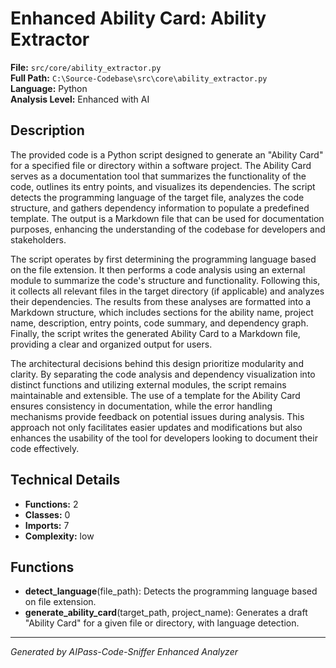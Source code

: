 # Enhanced Ability Card: Ability Extractor

**File:** `src/core/ability_extractor.py`  
**Full Path:** `C:\Source-Codebase\src\core\ability_extractor.py`  
**Language:** Python  
**Analysis Level:** Enhanced with AI

## Description

The provided code is a Python script designed to generate an "Ability Card" for a specified file or directory within a software project. The Ability Card serves as a documentation tool that summarizes the functionality of the code, outlines its entry points, and visualizes its dependencies. The script detects the programming language of the target file, analyzes the code structure, and gathers dependency information to populate a predefined template. The output is a Markdown file that can be used for documentation purposes, enhancing the understanding of the codebase for developers and stakeholders.

The script operates by first determining the programming language based on the file extension. It then performs a code analysis using an external module to summarize the code's structure and functionality. Following this, it collects all relevant files in the target directory (if applicable) and analyzes their dependencies. The results from these analyses are formatted into a Markdown structure, which includes sections for the ability name, project name, description, entry points, code summary, and dependency graph. Finally, the script writes the generated Ability Card to a Markdown file, providing a clear and organized output for users.

The architectural decisions behind this design prioritize modularity and clarity. By separating the code analysis and dependency visualization into distinct functions and utilizing external modules, the script remains maintainable and extensible. The use of a template for the Ability Card ensures consistency in documentation, while the error handling mechanisms provide feedback on potential issues during analysis. This approach not only facilitates easier updates and modifications but also enhances the usability of the tool for developers looking to document their code effectively.

## Technical Details

- **Functions:** 2
- **Classes:** 0
- **Imports:** 7
- **Complexity:** low


## Functions

- **detect_language**(file_path): Detects the programming language based on file extension.
- **generate_ability_card**(target_path, project_name): Generates a draft "Ability Card" for a given file or directory, with language detection.

---
*Generated by AIPass-Code-Sniffer Enhanced Analyzer*
